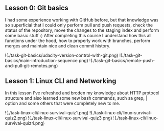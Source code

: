 ## Lesson 0: Git basics

I had some experience working with GitHub before, but that knowledge was so superficial that I could only perform pull and push requests, check the status of the repository, move the changes to the staging index and perform some basic stuff :) 
After completing this course I understand how this all functions under the hood, how to properly work with branches, perform merges and maintain nice and clean commit history.  

!(./task-git-basics/udacity-version-control-with-git.png)
!(./task-git-basics/main-introduction-sequence.png)
!(./task-git-basics/remote-push-and-pull-git-remotes.png)

## Lesson 1: Linux CLI and Networking

In this lesson I've refreshed and broden my knowledge about HTTP protocol structure and also learned some new bash commands, such sa grep, | option and some others that were completely new to me. 

!(./task-linux-cli/linux-survival-quiz1.png)
!(./task-linux-cli/linux-survival-quiz2.png)
!(./task-linux-cli/linux-survival-quiz3.png)
!(./task-linux-cli/linux-survival-quiz4.png)
